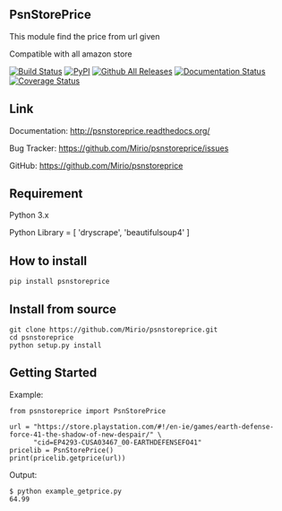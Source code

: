 ## PsnStorePrice
This module find the price from url given

Compatible with all amazon store

[![Build Status](https://travis-ci.org/Mirio/psnstoreprice.svg?branch=0.1)](https://travis-ci.org/Mirio/psnstoreprice) [![PyPI](https://img.shields.io/pypi/dm/psnstoreprice.svg)]() [![Github All Releases](https://img.shields.io/github/downloads/mirio/psnstoreprice/total.svg)]() [![Documentation Status](https://readthedocs.org/projects/psnstoreprice/badge/?version=0.1)](http://psnstoreprice.readthedocs.org/en/latest/?badge=0.1)
[![Coverage Status](https://coveralls.io/repos/github/Mirio/psnstoreprice/badge.svg?branch=0.1)](https://coveralls.io/github/Mirio/psnstoreprice?branch=0.1)


## Link
Documentation: http://psnstoreprice.readthedocs.org/

Bug Tracker: https://github.com/Mirio/psnstoreprice/issues

GitHub: https://github.com/Mirio/psnstoreprice


## Requirement
Python 3.x

Python Library = [ 'dryscrape', 'beautifulsoup4' ]

## How to install
```
pip install psnstoreprice
```

## Install from source
```
git clone https://github.com/Mirio/psnstoreprice.git
cd psnstoreprice
python setup.py install
```

## Getting Started

Example:
```
from psnstoreprice import PsnStorePrice

url = "https://store.playstation.com/#!/en-ie/games/earth-defense-force-41-the-shadow-of-new-despair/" \
      "cid=EP4293-CUSA03467_00-EARTHDEFENSEFO41"
pricelib = PsnStorePrice()
print(pricelib.getprice(url))
```

Output:
```
$ python example_getprice.py
64.99
```